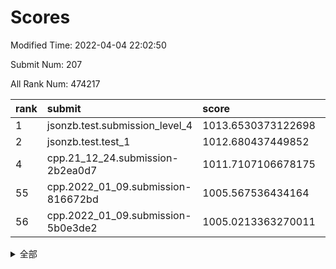 # Scores

Modified Time: 2022-04-04 22:02:50

Submit Num: 207

All Rank Num: 474217

| rank |               submit               |       score        |       sigma        | pk_num |
| :--- | :--------------------------------- | :----------------- | :----------------- | :----- |
| 1    | jsonzb.test.submission_level_4     | 1013.6530373122698 | 0.805054319874576  | 9160   |
| 2    | jsonzb.test.test_1                 | 1012.680437449852  | 0.8282217305737856 | 9168   |
| 4    | cpp.21_12_24.submission-2b2ea0d7   | 1011.7107106678175 | 0.8030782157517359 | 9167   |
| 55   | cpp.2022_01_09.submission-816672bd | 1005.567536434164  | 0.7193549902822843 | 9168   |
| 56   | cpp.2022_01_09.submission-5b0e3de2 | 1005.0213363270011 | 0.723943653948784  | 9163   |


<details>
<summary>全部</summary>

| rank |                 submit                 |       score        |       sigma        | pk_num |
| :--- | :------------------------------------- | :----------------- | :----------------- | :----- |
| 1    | jsonzb.test.submission_level_4         | 1013.6530373122698 | 0.805054319874576  | 9160   |
| 2    | jsonzb.test.test_1                     | 1012.680437449852  | 0.8282217305737856 | 9168   |
| 3    | gobigger.level_3.submission_level_3_18 | 1012.3531219846813 | 0.7710167166993322 | 9159   |
| 4    | cpp.21_12_24.submission-2b2ea0d7       | 1011.7107106678175 | 0.8030782157517359 | 9167   |
| 5    | gobigger.level_3.submission_level_3_10 | 1011.6926909451412 | 0.768682487880545  | 9167   |
| 6    | gobigger.level_3.submission_level_3_49 | 1011.581799004916  | 0.7788356768972386 | 9163   |
| 7    | gobigger.level_3.submission_level_3_42 | 1011.3020399103239 | 0.7888814671497085 | 9159   |
| 8    | gobigger.level_3.submission_level_3_38 | 1011.1500439030079 | 0.7643158317459261 | 9162   |
| 9    | gobigger.level_3.submission_level_3_44 | 1010.8159941256678 | 0.7915840658815456 | 9161   |
| 10   | gobigger.level_3.submission_level_3_32 | 1010.7769346605432 | 0.7649508170890238 | 9162   |
| 11   | gobigger.level_3.submission_level_3_43 | 1010.7546065653144 | 0.7573407747658613 | 9160   |
| 12   | gobigger.level_3.submission_level_3_5  | 1010.7013329691812 | 0.7694389772654912 | 9165   |
| 13   | gobigger.level_3.submission_level_3_39 | 1010.6495347829149 | 0.7818235405281125 | 9163   |
| 14   | gobigger.level_3.submission_level_3_45 | 1010.6179905457262 | 0.7656443662598578 | 9165   |
| 15   | gobigger.level_3.submission_level_3_21 | 1010.5671617968791 | 0.7447877135413807 | 9165   |
| 16   | gobigger.level_3.submission_level_3_15 | 1010.4527649427606 | 0.7968022853624886 | 9158   |
| 17   | gobigger.level_3.submission_level_3_0  | 1010.440055890979  | 0.7759974173576814 | 9165   |
| 18   | gobigger.level_3.submission_level_3_2  | 1010.4062974308856 | 0.7582166450289457 | 9164   |
| 19   | gobigger.level_3.submission_level_3_4  | 1010.3852175448175 | 0.7614608434873243 | 9166   |
| 20   | gobigger.level_3.submission_level_3_35 | 1010.3238205234765 | 0.7643428560471839 | 9162   |
| 21   | gobigger.level_3.submission_level_3_37 | 1010.3122077833531 | 0.7680699261831466 | 9163   |
| 22   | gobigger.level_3.submission_level_3_11 | 1010.2873026199017 | 0.7556668555565539 | 9164   |
| 23   | gobigger.level_3.submission_level_3_25 | 1010.187666366101  | 0.7581293947350085 | 9166   |
| 24   | gobigger.level_3.submission_level_3_1  | 1010.159090201267  | 0.7561823129129426 | 9159   |
| 25   | gobigger.level_3.submission_level_3_47 | 1010.1057905165732 | 0.7583644852038242 | 9163   |
| 26   | gobigger.level_3.submission_level_3_30 | 1010.0139028797057 | 0.7553090469398334 | 9164   |
| 27   | gobigger.level_3.submission_level_3_16 | 1010.0093205811421 | 0.7519682695266658 | 9160   |
| 28   | gobigger.level_3.submission_level_3_6  | 1009.9367301722025 | 0.7706158910560991 | 9164   |
| 29   | gobigger.level_3.submission_level_3_12 | 1009.9275102097582 | 0.7582989039921916 | 9160   |
| 30   | gobigger.level_3.submission_level_3_27 | 1009.8754207869042 | 0.7843968938902499 | 9162   |
| 31   | gobigger.level_3.submission_level_3_23 | 1009.8702958189132 | 0.7449841118958822 | 9163   |
| 32   | gobigger.level_3.submission_level_3_41 | 1009.7752641254689 | 0.7562838912886706 | 9169   |
| 33   | gobigger.level_3.submission_level_3_48 | 1009.7194002637774 | 0.7482124126150436 | 9166   |
| 34   | gobigger.level_3.submission_level_3_3  | 1009.6707478095287 | 0.7425802696041792 | 9166   |
| 35   | gobigger.level_3.submission_level_3_13 | 1009.6700105445526 | 0.7579060849022918 | 9163   |
| 36   | gobigger.level_3.submission_level_3_22 | 1009.5915466167917 | 0.7473669382487076 | 9164   |
| 37   | gobigger.level_3.submission_level_3_19 | 1009.4538117016378 | 0.7544350893084828 | 9163   |
| 38   | gobigger.level_3.submission_level_3_46 | 1009.4086681044346 | 0.7334809833192368 | 9159   |
| 39   | gobigger.level_3.submission_level_3_26 | 1009.3712917486815 | 0.7655806661916241 | 9166   |
| 40   | gobigger.level_3.submission_level_3_36 | 1009.3191944725736 | 0.7460430419978008 | 9163   |
| 41   | gobigger.level_3.submission_level_3_7  | 1009.2827782753604 | 0.7263476707368347 | 9163   |
| 42   | gobigger.level_3.submission_level_3_8  | 1009.1998859525783 | 0.7601527555661872 | 9163   |
| 43   | gobigger.level_3.submission_level_3_31 | 1009.1114391487068 | 0.7765317696140177 | 9162   |
| 44   | gobigger.level_3.submission_level_3_40 | 1009.0514908139811 | 0.7427656490712553 | 9161   |
| 45   | gobigger.level_3.submission_level_3_17 | 1008.8684230367568 | 0.7525487305938068 | 9166   |
| 46   | gobigger.level_3.submission_level_3_14 | 1008.8158634359372 | 0.7532685783238129 | 9167   |
| 47   | gobigger.level_3.submission_level_3_20 | 1008.7649716726554 | 0.7481882078357687 | 9172   |
| 48   | gobigger.level_3.submission_level_3_28 | 1008.6855980875881 | 0.7451985406957699 | 9165   |
| 49   | gobigger.level_3.submission_level_3_9  | 1008.628060454743  | 0.7462272567150267 | 9157   |
| 50   | gobigger.level_3.submission_level_3_29 | 1008.5397353990719 | 0.7316585499815624 | 9161   |
| 51   | gobigger.level_3.submission_level_3_34 | 1008.4954866851327 | 0.746627780648978  | 9163   |
| 52   | gobigger.level_3.submission_level_3_33 | 1008.1613146555954 | 0.7349400165103293 | 9160   |
| 53   | gobigger.level_3.submission_level_3_24 | 1007.7042069956839 | 0.7318759327841752 | 9167   |
| 54   | gobigger.level_1.submission_level_1_34 | 1005.8239466232246 | 0.7077463623285526 | 9164   |
| 55   | cpp.2022_01_09.submission-816672bd     | 1005.567536434164  | 0.7193549902822843 | 9168   |
| 56   | cpp.2022_01_09.submission-5b0e3de2     | 1005.0213363270011 | 0.723943653948784  | 9163   |
| 57   | gobigger.level_1.submission_level_1_11 | 1004.5901093687165 | 0.7146219690174904 | 9165   |
| 58   | gobigger.level_1.submission_level_1_48 | 1004.4312649487831 | 0.7188023312826943 | 9166   |
| 59   | gobigger.level_1.submission_level_1_5  | 1004.3989122486687 | 0.6995163093923843 | 9163   |
| 60   | gobigger.level_1.submission_level_1_2  | 1004.3632238803095 | 0.7264103020773872 | 9166   |
| 61   | gobigger.level_1.submission_level_1_4  | 1004.3495935101882 | 0.7090904613169488 | 9165   |
| 62   | gobigger.level_1.submission_level_1_24 | 1004.2774261255322 | 0.7170231757466523 | 9161   |
| 63   | gobigger.level_1.submission_level_1_14 | 1004.1627537883203 | 0.7257315045888901 | 9164   |
| 64   | gobigger.level_1.submission_level_1_36 | 1004.1013578272084 | 0.7267184230251457 | 9165   |
| 65   | gobigger.level_1.submission_level_1_31 | 1004.0811758999112 | 0.7197778825681469 | 9163   |
| 66   | gobigger.level_1.submission_level_1_37 | 1004.076047880309  | 0.7187064523053536 | 9167   |
| 67   | gobigger.level_1.submission_level_1_9  | 1003.9871911690897 | 0.7262359497647299 | 9161   |
| 68   | gobigger.level_1.submission_level_1_47 | 1003.9687698147532 | 0.731841457542667  | 9167   |
| 69   | gobigger.level_1.submission_level_1_46 | 1003.9191804869852 | 0.7171673831552021 | 9167   |
| 70   | gobigger.level_1.submission_level_1_28 | 1003.8986121692041 | 0.723806870344642  | 9160   |
| 71   | gobigger.level_1.submission_level_1_49 | 1003.8232903168696 | 0.7122080871901727 | 9166   |
| 72   | gobigger.level_1.submission_level_1_32 | 1003.8195336056529 | 0.7205481794704683 | 9164   |
| 73   | gobigger.level_1.submission_level_1_13 | 1003.7642351724651 | 0.7092638464750372 | 9163   |
| 74   | gobigger.level_1.submission_level_1_39 | 1003.7056220746766 | 0.7263876102504295 | 9163   |
| 75   | gobigger.level_1.submission_level_1_25 | 1003.6183635022993 | 0.7153185451047219 | 9163   |
| 76   | gobigger.level_1.submission_level_1_17 | 1003.5736614179746 | 0.7092879782624328 | 9162   |
| 77   | gobigger.level_1.submission_level_1_29 | 1003.5360455156369 | 0.7010496806867951 | 9167   |
| 78   | gobigger.level_1.submission_level_1_35 | 1003.5306191381743 | 0.7164601608586271 | 9167   |
| 79   | gobigger.level_1.submission_level_1_40 | 1003.4798321329998 | 0.712071188626364  | 9163   |
| 80   | gobigger.level_1.submission_level_1_21 | 1003.4579758457619 | 0.7139162999542875 | 9167   |
| 81   | gobigger.level_1.submission_level_1_41 | 1003.4044130230383 | 0.7020387968309117 | 9165   |
| 82   | gobigger.level_1.submission_level_1_23 | 1003.4025740160594 | 0.7149402501212342 | 9166   |
| 83   | gobigger.level_1.submission_level_1_27 | 1003.3473133968745 | 0.7034017386244503 | 9164   |
| 84   | gobigger.level_1.submission_level_1_20 | 1003.1677741623831 | 0.7062422273296094 | 9167   |
| 85   | gobigger.level_1.submission_level_1_26 | 1003.1250371265562 | 0.7132517280883042 | 9165   |
| 86   | gobigger.level_1.submission_level_1_8  | 1003.1131419120467 | 0.7240012248848747 | 9157   |
| 87   | gobigger.level_1.submission_level_1_22 | 1003.1020672003311 | 0.7123983904539001 | 9166   |
| 88   | gobigger.level_1.submission_level_1_12 | 1003.0256972705375 | 0.7174918114868524 | 9159   |
| 89   | gobigger.level_1.submission_level_1_44 | 1003.0058285909299 | 0.7219487483456147 | 9165   |
| 90   | gobigger.level_1.submission_level_1_42 | 1002.8296114790783 | 0.7165795763252213 | 9164   |
| 91   | gobigger.level_1.submission_level_1_15 | 1002.70663720808   | 0.7233660828162294 | 9168   |
| 92   | gobigger.level_1.submission_level_1_6  | 1002.4975760201514 | 0.7252282842442006 | 9159   |
| 93   | gobigger.level_1.submission_level_1_43 | 1002.4876172401238 | 0.728923302702118  | 9162   |
| 94   | gobigger.level_1.submission_level_1_7  | 1002.4444159202411 | 0.7321832169965238 | 9167   |
| 95   | gobigger.level_1.submission_level_1_19 | 1002.4441217443662 | 0.7129814887271788 | 9166   |
| 96   | gobigger.level_1.submission_level_1_33 | 1002.4286996833051 | 0.7156701108197896 | 9158   |
| 97   | gobigger.level_1.submission_level_1_45 | 1002.3928064365138 | 0.7139618010081336 | 9163   |
| 98   | gobigger.level_1.submission_level_1_16 | 1002.2515449854627 | 0.7102020255719458 | 9163   |
| 99   | gobigger.level_1.submission_level_1_30 | 1002.2112911636577 | 0.7181267635436491 | 9165   |
| 100  | gobigger.level_1.submission_level_1_10 | 1002.1813232924939 | 0.7095747797517633 | 9162   |
| 101  | gobigger.level_1.submission_level_1_38 | 1001.8313037524846 | 0.7186278401281078 | 9163   |
| 102  | gobigger.level_1.submission_level_1_18 | 1001.7905617949338 | 0.710034019622347  | 9166   |
| 103  | gobigger.level_1.submission_level_1_3  | 1001.7905610804455 | 0.7062150738276892 | 9157   |
| 104  | gobigger.level_1.submission_level_1_1  | 1001.7443367155823 | 0.7075518921870215 | 9163   |
| 105  | gobigger.level_1.submission_level_1_0  | 1001.6647172284602 | 0.7083632609428177 | 9164   |
| 106  | gobigger.random.submission_random_27   | 997.6683226082332  | 0.708452434043857  | 9169   |
| 107  | gobigger.random.submission_random_31   | 997.1204282067488  | 0.7180141485344651 | 9157   |
| 108  | gobigger.random.submission_random_38   | 997.0334346033749  | 0.7150964091069839 | 9165   |
| 109  | gobigger.random.submission_random_4    | 996.9458320544829  | 0.7017506558141912 | 9165   |
| 110  | gobigger.random.submission_random_45   | 996.8558583768545  | 0.7019744626155818 | 9169   |
| 111  | gobigger.random.submission_random_16   | 996.8269022967933  | 0.7161160714613151 | 9167   |
| 112  | gobigger.random.submission_random_49   | 996.7157840391935  | 0.7105306268998388 | 9161   |
| 113  | gobigger.random.submission_random_42   | 996.6875261702305  | 0.7064264177386655 | 9163   |
| 114  | gobigger.random.submission_random_39   | 996.6728835536438  | 0.7024250490307384 | 9164   |
| 115  | gobigger.random.submission_random_7    | 996.6320063595156  | 0.7034577537575935 | 9164   |
| 116  | gobigger.random.submission_random_1    | 996.5807352598367  | 0.7089209459982507 | 9165   |
| 117  | gobigger.random.submission_random_13   | 996.5575111594727  | 0.705353829691326  | 9162   |
| 118  | gobigger.random.submission_random_34   | 996.5010303044453  | 0.7057014843107194 | 9163   |
| 119  | gobigger.random.submission_random_35   | 996.4896823000125  | 0.7170895864162871 | 9165   |
| 120  | gobigger.random.submission_random_26   | 996.4810174770663  | 0.7075942971785129 | 9163   |
| 121  | gobigger.random.submission_random_21   | 996.4716289558531  | 0.7108695192052368 | 9167   |
| 122  | gobigger.random.submission_random_37   | 996.3417040805246  | 0.7038827900317527 | 9169   |
| 123  | gobigger.random.submission_random_2    | 996.2420252086549  | 0.7096230137315228 | 9168   |
| 124  | gobigger.random.submission_random_0    | 996.2407793048379  | 0.7096336889387942 | 9164   |
| 125  | gobigger.random.submission_random_36   | 996.1573752748101  | 0.7067190250498575 | 9161   |
| 126  | gobigger.random.submission_random_14   | 996.1228669678281  | 0.7133744958341759 | 9162   |
| 127  | gobigger.random.submission_random_44   | 996.1149191700354  | 0.7012520761732696 | 9166   |
| 128  | gobigger.random.submission_random_46   | 995.9645790766325  | 0.6975356391274824 | 9159   |
| 129  | gobigger.random.submission_random_3    | 995.9395414846487  | 0.7144946578786274 | 9160   |
| 130  | gobigger.random.submission_random_20   | 995.8622341728103  | 0.7160393711299955 | 9161   |
| 131  | gobigger.random.submission_random_12   | 995.8517434372807  | 0.7237146613335629 | 9167   |
| 132  | gobigger.random.submission_random_25   | 995.8353882357629  | 0.710191259087771  | 9166   |
| 133  | gobigger.random.submission_random_28   | 995.8225794492685  | 0.7217274351110061 | 9162   |
| 134  | gobigger.random.submission_random_5    | 995.7951845572404  | 0.7089537836905289 | 9168   |
| 135  | gobigger.random.submission_random_18   | 995.7809257954734  | 0.7286178231811015 | 9167   |
| 136  | gobigger.random.submission_random_19   | 995.7309965725623  | 0.7088382188087426 | 9172   |
| 137  | gobigger.random.submission_random_23   | 995.7271277977005  | 0.7107854501971658 | 9163   |
| 138  | gobigger.random.submission_random_41   | 995.6637452353638  | 0.7202257954100638 | 9165   |
| 139  | gobigger.random.submission_random_47   | 995.6447079816023  | 0.6950636665989295 | 9162   |
| 140  | gobigger.random.submission_random_11   | 995.6164629378394  | 0.7206474496011129 | 9163   |
| 141  | gobigger.random.submission_random_10   | 995.6138705179875  | 0.7042173236364534 | 9166   |
| 142  | gobigger.random.submission_random_9    | 995.5043145512824  | 0.7224878594466032 | 9161   |
| 143  | gobigger.random.submission_random_32   | 995.4963936397174  | 0.7135194022155941 | 9162   |
| 144  | gobigger.random.submission_random_8    | 995.4109526374768  | 0.7249988556816994 | 9161   |
| 145  | gobigger.random.submission_random_40   | 995.315156216616   | 0.7030876149334563 | 9163   |
| 146  | gobigger.random.submission_random_30   | 995.2293411711479  | 0.7072886139238402 | 9161   |
| 147  | gobigger.random.submission_random_17   | 995.2070167174345  | 0.7199615855880991 | 9158   |
| 148  | gobigger.level_2.submission_level_2_20 | 995.1709581832139  | 0.7144732766825425 | 9160   |
| 149  | gobigger.random.submission_random_33   | 995.1528983401412  | 0.7147915521653024 | 9165   |
| 150  | gobigger.random.submission_random_15   | 995.1515209775602  | 0.7264128718206564 | 9166   |
| 151  | gobigger.random.submission_random_22   | 995.1228755378888  | 0.7041473972649043 | 9158   |
| 152  | gobigger.random.submission_random_48   | 994.9216300769357  | 0.7016532906593663 | 9165   |
| 153  | gobigger.random.submission_random_29   | 994.9208848894624  | 0.7202331082980107 | 9162   |
| 154  | gobigger.random.submission_random_24   | 994.8241358754808  | 0.7288688011374249 | 9163   |
| 155  | gobigger.random.submission_random_43   | 994.8025560451608  | 0.7136309509250139 | 9162   |
| 156  | gobigger.level_2.submission_level_2_13 | 993.9838416836434  | 0.7293400715534057 | 9158   |
| 157  | gobigger.level_2.submission_level_2_23 | 993.7603814192834  | 0.7338738427895877 | 9164   |
| 158  | gobigger.random.submission_random_6    | 993.628974172109   | 0.7381387885068792 | 9162   |
| 159  | gobigger.level_2.submission_level_2_37 | 993.5527730707804  | 0.7299473458261313 | 9161   |
| 160  | gobigger.level_2.submission_level_2_39 | 993.444815479359   | 0.7384295649484518 | 9168   |
| 161  | gobigger.level_2.submission_level_2_21 | 993.3956797982606  | 0.7219740865093842 | 9167   |
| 162  | gobigger.level_2.submission_level_2_0  | 993.3068414168102  | 0.7337817694658672 | 9164   |
| 163  | gobigger.level_2.submission_level_2_2  | 993.3049604777599  | 0.7370558026671569 | 9163   |
| 164  | gobigger.level_2.submission_level_2_15 | 993.3016286123187  | 0.7245534853579654 | 9159   |
| 165  | gobigger.level_2.submission_level_2_17 | 993.2991901786793  | 0.7249338196154289 | 9161   |
| 166  | gobigger.level_2.submission_level_2_7  | 993.2838297298132  | 0.7451377559479984 | 9165   |
| 167  | gobigger.level_2.submission_level_2_18 | 993.1058498427979  | 0.7423334588167947 | 9157   |
| 168  | gobigger.level_2.submission_level_2_6  | 993.1016219088575  | 0.742316070146588  | 9165   |
| 169  | gobigger.level_2.submission_level_2_29 | 993.0555419706335  | 0.7364647037216917 | 9166   |
| 170  | gobigger.level_2.submission_level_2_22 | 992.9533400915011  | 0.7396099888575497 | 9164   |
| 171  | gobigger.level_2.submission_level_2_46 | 992.9037756866891  | 0.7248677063827152 | 9167   |
| 172  | gobigger.level_2.submission_level_2_27 | 992.8609266407301  | 0.728589846299985  | 9159   |
| 173  | gobigger.level_2.submission_level_2_42 | 992.8514004209113  | 0.722553484371847  | 9164   |
| 174  | gobigger.level_2.submission_level_2_26 | 992.8028586474398  | 0.7356578257426382 | 9159   |
| 175  | gobigger.level_2.submission_level_2_31 | 992.7764536845107  | 0.7428963006551109 | 9160   |
| 176  | gobigger.level_2.submission_level_2_41 | 992.7535182490062  | 0.732204741627113  | 9163   |
| 177  | gobigger.level_2.submission_level_2_49 | 992.7237346016605  | 0.734844769031337  | 9169   |
| 178  | gobigger.level_2.submission_level_2_43 | 992.3675091381568  | 0.7432154953333775 | 9163   |
| 179  | gobigger.level_2.submission_level_2_47 | 992.3510382249489  | 0.7589082211930956 | 9165   |
| 180  | gobigger.level_2.submission_level_2_33 | 992.3086370542211  | 0.7445071362818715 | 9166   |
| 181  | gobigger.level_2.submission_level_2_48 | 992.248430725688   | 0.7557850427480994 | 9160   |
| 182  | gobigger.level_2.submission_level_2_40 | 992.1971839986041  | 0.7456177666343238 | 9166   |
| 183  | gobigger.level_2.submission_level_2_24 | 992.0438291834286  | 0.7702076820835893 | 9163   |
| 184  | gobigger.level_2.submission_level_2_34 | 991.9604155457226  | 0.7428230399314483 | 9163   |
| 185  | gobigger.level_2.submission_level_2_25 | 991.9410180930494  | 0.7391271148447359 | 9166   |
| 186  | gobigger.level_2.submission_level_2_4  | 991.8553032119958  | 0.7280821972236767 | 9160   |
| 187  | gobigger.level_2.submission_level_2_32 | 991.8235244599472  | 0.7418501046489545 | 9159   |
| 188  | gobigger.level_2.submission_level_2_9  | 991.816871668943   | 0.7566488077734018 | 9166   |
| 189  | gobigger.level_2.submission_level_2_30 | 991.751547106335   | 0.7494847263048777 | 9162   |
| 190  | gobigger.level_2.submission_level_2_38 | 991.690199743034   | 0.734666800997579  | 9164   |
| 191  | gobigger.level_2.submission_level_2_19 | 991.6824624911903  | 0.7459876486829643 | 9165   |
| 192  | gobigger.level_2.submission_level_2_3  | 991.6817668310908  | 0.7388428695947816 | 9163   |
| 193  | gobigger.level_2.submission_level_2_44 | 991.6727859057839  | 0.7664459752140842 | 9163   |
| 194  | gobigger.level_2.submission_level_2_45 | 991.5536155328942  | 0.7349904875175914 | 9169   |
| 195  | gobigger.level_2.submission_level_2_12 | 991.4803383442622  | 0.7673329451959706 | 9157   |
| 196  | gobigger.level_2.submission_level_2_35 | 991.3366301511877  | 0.7414749564381328 | 9167   |
| 197  | gobigger.level_2.submission_level_2_11 | 991.2460149672327  | 0.7663423025491379 | 9162   |
| 198  | gobigger.level_2.submission_level_2_28 | 991.1096370945645  | 0.7631227095558563 | 9167   |
| 199  | gobigger.level_2.submission_level_2_5  | 991.1091732081629  | 0.7515487481628251 | 9171   |
| 200  | gobigger.level_2.submission_level_2_14 | 991.1052162216887  | 0.7490125246561765 | 9165   |
| 201  | gobigger.level_2.submission_level_2_1  | 991.0683508733349  | 0.7626119891345505 | 9163   |
| 202  | gobigger.level_2.submission_level_2_10 | 991.0460470317875  | 0.7703332305920048 | 9164   |
| 203  | gobigger.level_2.submission_level_2_8  | 990.904576221282   | 0.7635246902597426 | 9168   |
| 204  | gobigger.level_2.submission_level_2_36 | 990.7286038451053  | 0.7564920834641597 | 9164   |
| 205  | gobigger.level_2.submission_level_2_16 | 989.5778897311053  | 0.7880464843435417 | 9158   |
| 206  | gobigger.none.submission_none_1        | 977.5707322354809  | 1.2916152049620293 | 9165   |
| 207  | gobigger.none.submission_none_0        | 976.4218548965944  | 1.4280482024558563 | 9166   |

</details>